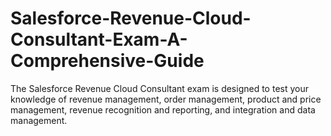 # Salesforce-Revenue-Cloud-Consultant-Exam-A-Comprehensive-Guide
The Salesforce Revenue Cloud Consultant exam is designed to test your knowledge of revenue management, order management, product and price management, revenue recognition and reporting, and integration and data management.
